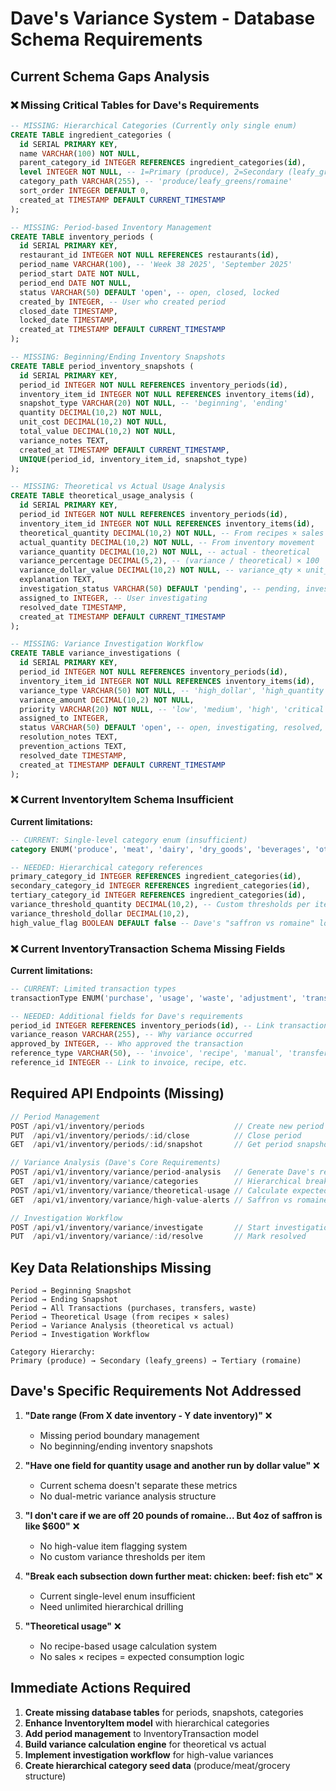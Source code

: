 # Dave's Variance System - Database Schema Requirements

## Current Schema Gaps Analysis

### ❌ Missing Critical Tables for Dave's Requirements

```sql
-- MISSING: Hierarchical Categories (Currently only single enum)
CREATE TABLE ingredient_categories (
  id SERIAL PRIMARY KEY,
  name VARCHAR(100) NOT NULL,
  parent_category_id INTEGER REFERENCES ingredient_categories(id),
  level INTEGER NOT NULL, -- 1=Primary (produce), 2=Secondary (leafy_greens), 3=Tertiary (romaine)
  category_path VARCHAR(255), -- 'produce/leafy_greens/romaine'
  sort_order INTEGER DEFAULT 0,
  created_at TIMESTAMP DEFAULT CURRENT_TIMESTAMP
);

-- MISSING: Period-based Inventory Management
CREATE TABLE inventory_periods (
  id SERIAL PRIMARY KEY,
  restaurant_id INTEGER NOT NULL REFERENCES restaurants(id),
  period_name VARCHAR(100), -- 'Week 38 2025', 'September 2025'
  period_start DATE NOT NULL,
  period_end DATE NOT NULL,
  status VARCHAR(50) DEFAULT 'open', -- open, closed, locked
  created_by INTEGER, -- User who created period
  closed_date TIMESTAMP,
  locked_date TIMESTAMP,
  created_at TIMESTAMP DEFAULT CURRENT_TIMESTAMP
);

-- MISSING: Beginning/Ending Inventory Snapshots
CREATE TABLE period_inventory_snapshots (
  id SERIAL PRIMARY KEY,
  period_id INTEGER NOT NULL REFERENCES inventory_periods(id),
  inventory_item_id INTEGER NOT NULL REFERENCES inventory_items(id),
  snapshot_type VARCHAR(20) NOT NULL, -- 'beginning', 'ending'
  quantity DECIMAL(10,2) NOT NULL,
  unit_cost DECIMAL(10,2) NOT NULL,
  total_value DECIMAL(10,2) NOT NULL,
  variance_notes TEXT,
  created_at TIMESTAMP DEFAULT CURRENT_TIMESTAMP,
  UNIQUE(period_id, inventory_item_id, snapshot_type)
);

-- MISSING: Theoretical vs Actual Usage Analysis
CREATE TABLE theoretical_usage_analysis (
  id SERIAL PRIMARY KEY,
  period_id INTEGER NOT NULL REFERENCES inventory_periods(id),
  inventory_item_id INTEGER NOT NULL REFERENCES inventory_items(id),
  theoretical_quantity DECIMAL(10,2) NOT NULL, -- From recipes × sales
  actual_quantity DECIMAL(10,2) NOT NULL, -- From inventory movement
  variance_quantity DECIMAL(10,2) NOT NULL, -- actual - theoretical
  variance_percentage DECIMAL(5,2), -- (variance / theoretical) × 100
  variance_dollar_value DECIMAL(10,2) NOT NULL, -- variance_qty × unit_cost
  explanation TEXT,
  investigation_status VARCHAR(50) DEFAULT 'pending', -- pending, investigating, resolved
  assigned_to INTEGER, -- User investigating
  resolved_date TIMESTAMP,
  created_at TIMESTAMP DEFAULT CURRENT_TIMESTAMP
);

-- MISSING: Variance Investigation Workflow
CREATE TABLE variance_investigations (
  id SERIAL PRIMARY KEY,
  period_id INTEGER NOT NULL REFERENCES inventory_periods(id),
  inventory_item_id INTEGER NOT NULL REFERENCES inventory_items(id),
  variance_type VARCHAR(50) NOT NULL, -- 'high_dollar', 'high_quantity', 'unexplained'
  variance_amount DECIMAL(10,2) NOT NULL,
  priority VARCHAR(20) NOT NULL, -- 'low', 'medium', 'high', 'critical'
  assigned_to INTEGER,
  status VARCHAR(50) DEFAULT 'open', -- open, investigating, resolved, closed
  resolution_notes TEXT,
  prevention_actions TEXT,
  resolved_date TIMESTAMP,
  created_at TIMESTAMP DEFAULT CURRENT_TIMESTAMP
);
```

### ❌ Current InventoryItem Schema Insufficient

**Current limitations:**
```sql
-- CURRENT: Single-level category enum (insufficient)
category ENUM('produce', 'meat', 'dairy', 'dry_goods', 'beverages', 'other')

-- NEEDED: Hierarchical category references
primary_category_id INTEGER REFERENCES ingredient_categories(id),
secondary_category_id INTEGER REFERENCES ingredient_categories(id),
tertiary_category_id INTEGER REFERENCES ingredient_categories(id),
variance_threshold_quantity DECIMAL(10,2), -- Custom thresholds per item
variance_threshold_dollar DECIMAL(10,2),
high_value_flag BOOLEAN DEFAULT false -- Dave's "saffron vs romaine" logic
```

### ❌ Current InventoryTransaction Schema Missing Fields

**Current limitations:**
```sql
-- CURRENT: Limited transaction types
transactionType ENUM('purchase', 'usage', 'waste', 'adjustment', 'transfer')

-- NEEDED: Additional fields for Dave's requirements
period_id INTEGER REFERENCES inventory_periods(id), -- Link transactions to periods
variance_reason VARCHAR(255), -- Why variance occurred
approved_by INTEGER, -- Who approved the transaction
reference_type VARCHAR(50), -- 'invoice', 'recipe', 'manual', 'transfer'
reference_id INTEGER -- Link to invoice, recipe, etc.
```

## Required API Endpoints (Missing)

```javascript
// Period Management
POST /api/v1/inventory/periods                    // Create new period
PUT  /api/v1/inventory/periods/:id/close          // Close period
GET  /api/v1/inventory/periods/:id/snapshot       // Get period snapshot

// Variance Analysis (Dave's Core Requirements)
POST /api/v1/inventory/variance/period-analysis   // Generate Dave's report
GET  /api/v1/inventory/variance/categories        // Hierarchical breakdown
POST /api/v1/inventory/variance/theoretical-usage // Calculate expected usage
GET  /api/v1/inventory/variance/high-value-alerts // Saffron vs romaine logic

// Investigation Workflow
POST /api/v1/inventory/variance/investigate       // Start investigation
PUT  /api/v1/inventory/variance/:id/resolve       // Mark resolved
```

## Key Data Relationships Missing

```
Period → Beginning Snapshot
Period → Ending Snapshot  
Period → All Transactions (purchases, transfers, waste)
Period → Theoretical Usage (from recipes × sales)
Period → Variance Analysis (theoretical vs actual)
Period → Investigation Workflow

Category Hierarchy:
Primary (produce) → Secondary (leafy_greens) → Tertiary (romaine)
```

## Dave's Specific Requirements Not Addressed

1. **"Date range (From X date inventory - Y date inventory)"** ❌
   - Missing period boundary management
   - No beginning/ending inventory snapshots

2. **"Have one field for quantity usage and another run by dollar value"** ❌  
   - Current schema doesn't separate these metrics
   - No dual-metric variance analysis structure

3. **"I don't care if we are off 20 pounds of romaine... But 4oz of saffron is like $600"** ❌
   - No high-value item flagging system
   - No custom variance thresholds per item

4. **"Break each subsection down further meat: chicken: beef: fish etc"** ❌
   - Current single-level enum insufficient
   - Need unlimited hierarchical drilling

5. **"Theoretical usage"** ❌
   - No recipe-based usage calculation system
   - No sales × recipes = expected consumption logic

## Immediate Actions Required

1. **Create missing database tables** for periods, snapshots, categories
2. **Enhance InventoryItem model** with hierarchical categories  
3. **Add period management** to InventoryTransaction model
4. **Build variance calculation engine** for theoretical vs actual
5. **Implement investigation workflow** for high-value variances
6. **Create hierarchical category seed data** (produce/meat/grocery structure)
